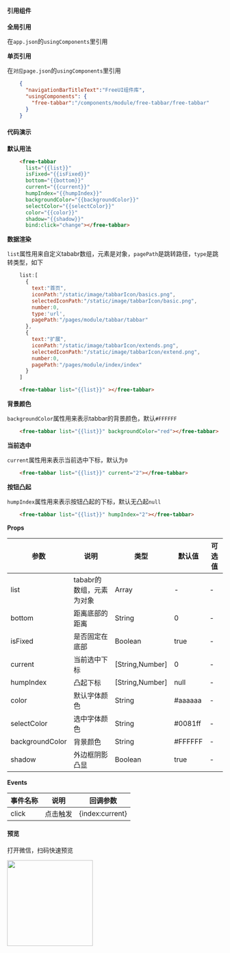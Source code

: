 #### 引用组件

**全局引用**

在`app.json`的`usingComponents`里引用

**单页引用**

在`对应page.json`的`usingComponents`里引用
```json
	{
	  "navigationBarTitleText":"FreeUI组件库",
	  "usingComponents": {
		"free-tabbar":"/components/module/free-tabbar/free-tabbar"
	  }
	}
```

#### 代码演示

**默认用法**

```html
	<free-tabbar 
	  list="{{list}}" 
	  isFixed="{{isFixed}}" 
	  bottom="{{bottom}}"
	  current="{{current}}" 
	  humpIndex="{{humpIndex}}"
	  backgroundColor="{{backgroundColor}}" 
	  selectColor="{{selectColor}}" 
	  color="{{color}}" 
	  shadow="{{shadow}}"
	  bind:click="change"></free-tabbar>
```

**数据渲染**

`list`属性用来自定义tababr数组，元素是对象，`pagePath`是跳转路径，`type`是跳转类型，如下
```js
	list:[
	  {
		text:"首页",
		iconPath:"/static/image/tabbarIcon/basics.png",
		selectedIconPath:"/static/image/tabbarIcon/basic.png",
		number:0,
		type:'url',
		pagePath:"/pages/module/tabbar/tabbar"
	  },
	  {
		text:"扩展",
		iconPath:"/static/image/tabbarIcon/extends.png",
		selectedIconPath:"/static/image/tabbarIcon/extend.png",
		number:0,
		pagePath:"/pages/module/index/index"
	  }
	]
```
```html
	<free-tabbar list="{{list}}" ></free-tabbar>
```

**背景颜色**

`backgroundColor`属性用来表示tabbar的背景颜色，默认`#FFFFFF`
```html
	<free-tabbar list="{{list}}" backgroundColor="red"></free-tabbar>
```
**当前选中**

`current`属性用来表示当前选中下标，默认为`0`
```html
	<free-tabbar list="{{list}}" current="2"></free-tabbar>
```

**按钮凸起**

`humpIndex`属性用来表示按钮凸起的下标，默认无凸起`null`
```html
	<free-tabbar list="{{list}}" humpIndex="2"></free-tabbar>
```

**Props**

| 参数     | 说明                                                   | 类型          | 默认值      | 可选值 |
| -------- | ------------------------------------------------------ | ------------- | ----------- | ------ |
| list   | tababr的数组，元素为对象             | Array        | -      | -      |
| bottom      | 距离底部的距离                                           | String        | 0           | -      |
| isFixed   |  是否固定在底部                | Boolean         | true           | -      |
| current     | 当前选中下标                                   | [String,Number]        | 0 | - |
| humpIndex    | 凸起下标                                              | [String,Number]        | null      | -      |
| color   | 默认字体颜色| String        | #aaaaaa      | -     |
| selectColor   | 选中字体颜色                  | String        | #0081ff      |-      |
| backgroundColor   | 背景颜色                             | String        | #FFFFFF      | -      |
| shadow   | 外边框阴影凸显                             | Boolean        | true      | -      |

**Events**

| 事件名称     | 说明                                                   | 回调参数      |
| -------- | ------------------------------------------------------ | ------------- |
| click      | 点击触发                          | {index:current} |                

#### 预览

打开微信，扫码快速预览

<div align="left"><image src="https://z3.ax1x.com/2021/06/01/2nN0yt.jpg" width="200" height="200"> </image></div>
